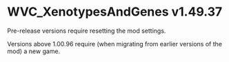# WVC_XenotypesAndGenes v1.49.37
 
Pre-release versions require resetting the mod settings.

Versions above 1.00.96 require (when migrating from earlier versions of the mod) a new game.